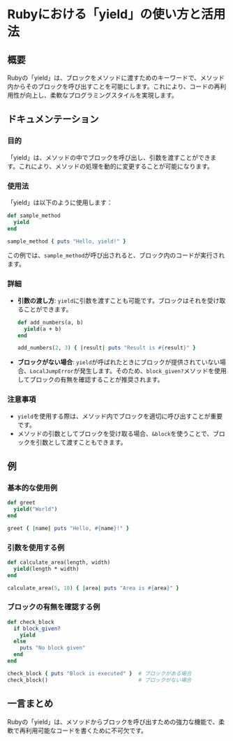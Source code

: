 <!--
Meta Description: # Rubyにおける「yield」の使い方と活用法 ## 概要 Rubyの「yield」は、ブロックをメソッドに渡すためのキーワードで、メソッド内からそのブロックを呼び出すことを可能にします。これにより、コードの再利用性が向上し、柔軟なプログラミングスタイルを実現します。 ## ドキュメンテーション...
Meta Keywords: yield, end, puts, ruby, def
-->

# Rubyにおける「yield」の使い方と活用法

## 概要
Rubyの「yield」は、ブロックをメソッドに渡すためのキーワードで、メソッド内からそのブロックを呼び出すことを可能にします。これにより、コードの再利用性が向上し、柔軟なプログラミングスタイルを実現します。

## ドキュメンテーション
### 目的
「yield」は、メソッドの中でブロックを呼び出し、引数を渡すことができます。これにより、メソッドの処理を動的に変更することが可能になります。

### 使用法
「yield」は以下のように使用します：

```ruby
def sample_method
  yield
end

sample_method { puts "Hello, yield!" }
```

この例では、`sample_method`が呼び出されると、ブロック内のコードが実行されます。

### 詳細
- **引数の渡し方**: `yield`に引数を渡すことも可能です。ブロックはそれを受け取ることができます。
  
  ```ruby
  def add_numbers(a, b)
    yield(a + b)
  end

  add_numbers(2, 3) { |result| puts "Result is #{result}" }
  ```

- **ブロックがない場合**: `yield`が呼ばれたときにブロックが提供されていない場合、`LocalJumpError`が発生します。そのため、`block_given?`メソッドを使用してブロックの有無を確認することが推奨されます。

### 注意事項
- `yield`を使用する際は、メソッド内でブロックを適切に呼び出すことが重要です。
- メソッドの引数としてブロックを受け取る場合、`&block`を使うことで、ブロックを引数として渡すこともできます。

## 例
### 基本的な使用例
```ruby
def greet
  yield("World")
end

greet { |name| puts "Hello, #{name}!" }
```

### 引数を使用する例
```ruby
def calculate_area(length, width)
  yield(length * width)
end

calculate_area(5, 10) { |area| puts "Area is #{area}" }
```

### ブロックの有無を確認する例
```ruby
def check_block
  if block_given?
    yield
  else
    puts "No block given"
  end
end

check_block { puts "Block is executed" }  # ブロックがある場合
check_block()                             # ブロックがない場合
```

## 一言まとめ
Rubyの「yield」は、メソッドからブロックを呼び出すための強力な機能で、柔軟で再利用可能なコードを書くために不可欠です。